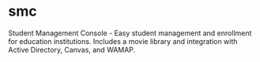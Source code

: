 # smc
Student Management Console - Easy student management and enrollment for education institutions. Includes a movie library and integration with Active Directory, Canvas, and WAMAP.
